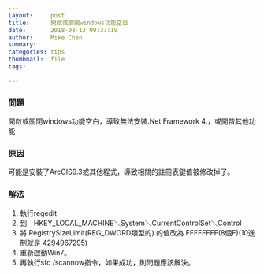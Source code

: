 ```yaml
---
layout:     post
title:      開啟或關閉windows功能空白
date:       2018-08-13 09:37:19
author:     Mike Chen
summary:    
categories: tips
thumbnail:  file
tags:

---
```


### 問題

開啟或關閉windows功能空白，導致無法安裝.Net Framework 4.，或開啟其他功能

### 原因

可能是安裝了ArcGIS9.3或其他程式，導致相關的註冊表鍵值被修改掉了。

### 解法

1. 執行regedit
2. 到　HKEY_LOCAL_MACHINE＼System＼CurrentControlSet＼Control
3. 將 RegistrySizeLimit(REG_DWORD類型的) 的值改為 FFFFFFFF(8個F)(10進制就是 4294967295)
4. 重新啟動Win7。
5. 再執行sfc /scannow指令，如果成功，則問題應該解決。